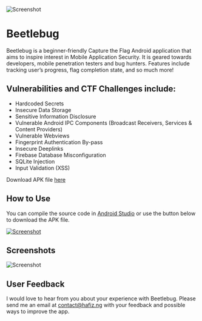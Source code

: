 ![Screenshot](https://hafiz.ng/assets/68747470733a2f2f686166697a2e6e672f77702d636f6e74656e742f75706c6f6164732f323032322f30332f6769746875625f6865616465722e706e67.png)

# Beetlebug

Beetlebug is a beginner-friendly Capture the Flag Android application that aims to inspire interest in Mobile Application Security. It is geared towards developers, mobile penetration testers and bug hunters. Features include tracking user’s progress, flag completion state, and so much more! 


## Vulnerabilities and CTF Challenges include:

- Hardcoded Secrets
- Insecure Data Storage
- Sensitive Information Disclosure
- Vulnerable Android IPC Components (Broadcast Receivers, Services & Content Providers)
- Vulnerable Webviews
- Fingerprint Authentication By-pass
- Insecure Deeplinks
- Firebase Database Misconfiguration
- SQLite Injection
- Input Validation (XSS)


Download APK file [here](https://github.com/hafiz-ng/Beetlebug/releases/download/v1.0/beetlebug.apk)

## How to Use
You can compile the source code in [Android Studio](https://developer.android.com/) or use the button below to download the APK file.

[![Screenshot](https://hafiz.ng/wp-content/uploads/2022/04/download-e1649447487625.png)](https://github.com/hafiz-ng/Beetlebug/releases/download/v1.0/beetlebug.apk)


## Screenshots
![Screenshot](https://hafiz.ng/wp-content/uploads/2022/05/app_screenshots.png)


## User Feedback
I would love to hear from you about your experience with Beetlebug. Please send me an email at contact@hafiz.ng with your feedback and possible ways to improve the app.


